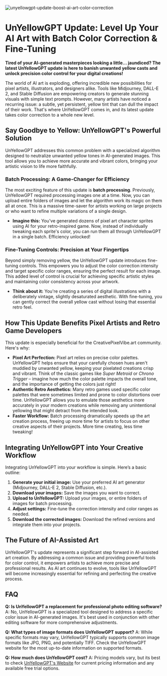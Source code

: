 ![unyellowgpt-update-boost-ai-art-color-correction](https://images.pexels.com/photos/17483848/pexels-photo-17483848.png?auto=compress&cs=tinysrgb&fit=crop&h=627&w=1200)

# UnYellowGPT Update: Level Up Your AI Art with Batch Color Correction & Fine-Tuning

**Tired of your AI-generated masterpieces looking a little... jaundiced? The latest UnYellowGPT update is here to banish unwanted yellow casts and unlock precision color control for your digital creations!**

The world of AI art is exploding, offering incredible new possibilities for pixel artists, illustrators, and designers alike. Tools like Midjourney, DALL-E 2, and Stable Diffusion are empowering creators to generate stunning visuals with simple text prompts. However, many artists have noticed a recurring issue: a subtle, yet persistent, yellow tint that can dull the impact of their work. That's where UnYellowGPT comes in, and its latest update takes color correction to a whole new level.

## Say Goodbye to Yellow: UnYellowGPT's Powerful Solution

UnYellowGPT addresses this common problem with a specialized algorithm designed to neutralize unwanted yellow tones in AI-generated images. This tool allows you to achieve more accurate and vibrant colors, bringing your artistic vision to life more faithfully.

### Batch Processing: A Game-Changer for Efficiency

The most exciting feature of this update is **batch processing**. Previously, UnYellowGPT required processing images one at a time. Now, you can upload entire folders of images and let the algorithm work its magic on them all at once. This is a massive time-saver for artists working on large projects or who want to refine multiple variations of a single design.

*   **Imagine this:** You've generated dozens of pixel art character sprites using AI for your retro-inspired game. Now, instead of individually tweaking each sprite's color, you can run them all through UnYellowGPT in a single batch. Efficiency unlocked!

### Fine-Tuning Controls: Precision at Your Fingertips

Beyond simply removing yellow, the UnYellowGPT update introduces fine-tuning controls. This empowers you to adjust the color correction intensity and target specific color ranges, ensuring the perfect result for each image. This added level of control is crucial for achieving specific artistic styles and maintaining color consistency across your artwork.

*   **Think about it:** You're creating a series of digital illustrations with a deliberately vintage, slightly desaturated aesthetic. With fine-tuning, you can gently correct the overall yellow cast without losing that essential retro feel.

## How This Update Benefits Pixel Artists and Retro Game Developers

This update is especially beneficial for the CreativePixelVibe.art community. Here's why:

*   **Pixel Art Perfection:** Pixel art relies on precise color palettes. UnYellowGPT helps ensure that your carefully chosen hues aren't muddied by unwanted yellow, keeping your pixelated creations crisp and vibrant. Think of the classic games like *Super Metroid* or *Chrono Trigger* – imagine how much the color palette impacts the overall tone, and the importance of getting the colors just right!
*   **Authentic Retro Aesthetics:** Many retro games used specific color palettes that were sometimes limited and prone to color distortions over time. UnYellowGPT allows you to emulate those aesthetics more accurately in your modern creations while removing any unintentional yellowing that might detract from the intended look.
*   **Faster Workflow:** Batch processing dramatically speeds up the art creation process, freeing up more time for artists to focus on other creative aspects of their projects. More time creating, less time tweaking!

## Integrating UnYellowGPT into Your Creative Workflow

Integrating UnYellowGPT into your workflow is simple. Here’s a basic outline:

1.  **Generate your initial image:** Use your preferred AI art generator (Midjourney, DALL-E 2, Stable Diffusion, etc.).
2.  **Download your images:** Save the images you want to correct.
3.  **Upload to UnYellowGPT:** Upload your images, or entire folders of images for batch processing.
4.  **Adjust settings:** Fine-tune the correction intensity and color ranges as needed.
5.  **Download the corrected images:** Download the refined versions and integrate them into your projects.

## The Future of AI-Assisted Art

UnYellowGPT's update represents a significant step forward in AI-assisted art creation. By addressing a common issue and providing powerful tools for color control, it empowers artists to achieve more precise and professional results. As AI art continues to evolve, tools like UnYellowGPT will become increasingly essential for refining and perfecting the creative process.

## FAQ

**Q: Is UnYellowGPT a replacement for professional photo editing software?**
A: No, UnYellowGPT is a specialized tool designed to address a specific color issue in AI-generated images. It's best used in conjunction with other editing software for more comprehensive adjustments.

**Q: What types of image formats does UnYellowGPT support?**
A: While specific formats may vary, UnYellowGPT typically supports common image formats like JPG, PNG, and potentially TIFF. Check the UnYellowGPT website for the most up-to-date information on supported formats.

**Q: How much does UnYellowGPT cost?**
A: Pricing models vary, but its best to check [UnYellowGPT's Website](https://unyellowgpt.com/blog/unyellowgpt-batch-fine-tune-update) for current pricing information and any available free trial options.
